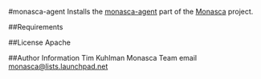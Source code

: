 #monasca-agent
Installs the [monasca-agent](https://github.com/stackforge/monasca-agent) part of the [Monasca](https://wiki.openstack.org/wiki/Monasca) project.

##Requirements

##License
Apache

##Author Information
Tim Kuhlman
Monasca Team email monasca@lists.launchpad.net
